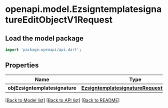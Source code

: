# openapi.model.EzsigntemplatesignatureEditObjectV1Request

## Load the model package
```dart
import 'package:openapi/api.dart';
```

## Properties
Name | Type | Description | Notes
------------ | ------------- | ------------- | -------------
**objEzsigntemplatesignature** | [**EzsigntemplatesignatureRequestCompound**](EzsigntemplatesignatureRequestCompound.md) |  | 

[[Back to Model list]](../README.md#documentation-for-models) [[Back to API list]](../README.md#documentation-for-api-endpoints) [[Back to README]](../README.md)


